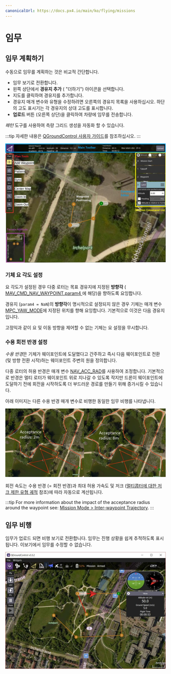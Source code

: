 ```yaml
---
canonicalUrl: https://docs.px4.io/main/ko/flying/missions
---
```


# 임무

## 임무 계획하기

수동으로 임무를 계획하는 것은 비교적 간단합니다.

- 임무 보기로 전환합니다.
- 왼쪽 상단에서 **경유지 추가** ( "더하기") 아이콘을 선택합니다. 
- 지도를 클릭하여 경유지를 추가합니다.
- 경유지 매개 변수와 유형을 수정하려면 오른쪽의 경유지 목록을 사용하십시오. 하단의 고도 표시기는 각 경유지의 상대 고도를 표시합니다.
- **업로드** 버튼 (오른쪽 상단)을 클릭하여 차량에 임무를 전송합니다.

*패턴* 도구를 사용하여 측량 그리드 생성을 자동화 할 수 있습니다.

:::tip
자세한 내용은 [QGroundControl 사용자 가이드](https://docs.qgroundcontrol.com/en/PlanView/PlanView.html)를 참조하십시오.
:::

![임무 계획](../../assets/flying/planning_mission.jpg)

### 기체 요 각도 설정

요 각도가 설정된 경우 다중 로터는 목표 경유지에 지정된 **방향각** ([ MAV_CMD_NAV_WAYPOINT.param4 ](https://mavlink.io/en/messages/common.html#MAV_CMD_NAV_WAYPOINT)에 해당)을 향하도록 요잉합니다.

경유지 (`param4 = NaN`)의 **방향각**이 명시적으로 설정되지 않은 경우 기체는 매개 변수 [MPC_YAW_MODE](../advanced_config/parameter_reference.md#MPC_YAW_MODE)에 지정된 위치를 향해 요잉합니다. 기본적으로 이것은 다음 경유지입니다.

고정익과 같이 요 및 이동 방향을 제어할 수 없는 기체는 요 설정을 무시합니다.

### 수용 회전 반경 설정

*수용 반경*은 기체가 웨이포인트에 도달했다고 간주하고 즉시 다음 웨이포인트로 전환 (및 방향 전환 시작)하는 웨이포인트 주변의 원을 정의합니다.

다중 로터의 허용 반경은 매개 변수 [NAV_ACC_RAD](../advanced_config/parameter_reference.md#NAV_ACC_RAD)를 사용하여 조정합니다. 기본적으로 반경은 멀티 로터가 웨이포인트 위로 지나갈 수 있도록 작지만 드론이 웨이포인트에 도달하기 전에 회전을 시작하도록 더 부드러운 경로를 만들기 위해 증가시킬 수 있습니다.

아래 이미지는 다른 수용 반경 매개 변수로 비행한 동일한 임무 비행를 나타냅니다.

![수용 반경 비교](../../assets/flying/acceptance_radius_comparison.jpg)

회전 속도는 수용 반경 (= 회전 반경)과 최대 허용 가속도 및 저크 ([멀티콥터에 대한 저크 제한 유형 궤적](../config_mc/mc_jerk_limited_type_trajectory.md#auto-mode) 참조)에 따라 자동으로 계산됩니다.

:::tip
For more information about the impact of the acceptance radius around the waypoint see: [Mission Mode > Inter-waypoint Trajectory](../flight_modes/mission.md#rounded-turns-inter-waypoint-trajectory).
:::

## 임무 비행

임무가 업로드 되면 비행 보기로 전환합니다. 임무는 진행 상황을 쉽게 추적하도록 표시됩니다. 이보기에서 임무를 수정할 수 없습니다.

![임무 비행](../../assets/flying/flying_mission.jpg)